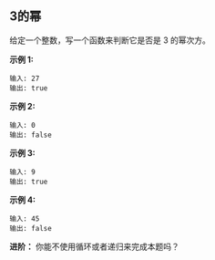 ## 3的幂

给定一个整数，写一个函数来判断它是否是 3 的幂次方。

**示例 1:**
```
输入: 27
输出: true
```
**示例 2:**
```
输入: 0
输出: false
```

**示例 3:**
```
输入: 9
输出: true
```
**示例 4:**
```
输入: 45
输出: false
```

**进阶：**
你能不使用循环或者递归来完成本题吗？